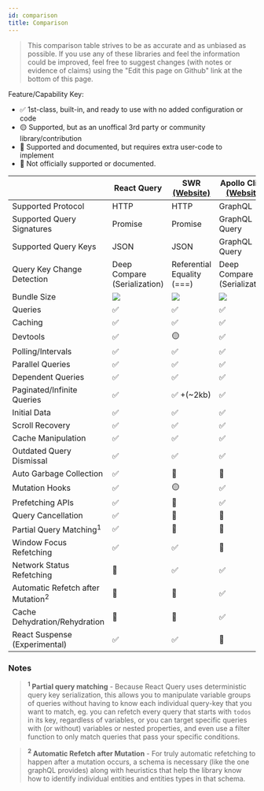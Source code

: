 ```yaml
---
id: comparison
title: Comparison
---
```


> This comparison table strives to be as accurate and as unbiased as possible. If you use any of these libraries and feel the information could be improved, feel free to suggest changes (with notes or evidence of claims) using the "Edit this page on Github" link at the bottom of this page.

Feature/Capability Key:

- ✅ 1st-class, built-in, and ready to use with no added configuration or code
- 🟡 Supported, but as an unoffical 3rd party or community library/contribution
- 🔶 Supported and documented, but requires extra user-code to implement
- 🛑 Not officially supported or documented.

|                                              | React Query                            | SWR [(Website)](https://github.com/vercel/swr) | Apollo Client [(Website)](https://github.com/apollographql/apollo-client) |
| -------------------------------------------- | -------------------------------------- | ---------------------------------------------- | ------------------------------------------------------------------------- |
| Supported Protocol                           | HTTP                                   | HTTP                                           | GraphQL                                                                   |
| Supported Query Signatures                   | Promise                                | Promise                                        | GraphQL Query                                                             |
| Supported Query Keys                         | JSON                                   | JSON                                           | GraphQL Query                                                             |
| Query Key Change Detection                   | Deep Compare (Serialization)           | Referential Equality (===)                     | Deep Compare (Serialization)                                                |
| Bundle Size                                  | [![][bp-react-query]][bpl-react-query] | [![][bp-swr]][bpl-swr]                         | [![][bp-apollo]][bpl-apollo]                                              |
| Queries                                      | ✅                                     | ✅                                             | ✅                                                                        |
| Caching                                      | ✅                                     | ✅                                             | ✅                                                                        |
| Devtools                                     | ✅                                     | 🟡                                             | ✅                                                                        |
| Polling/Intervals                            | ✅                                     | ✅                                             | ✅                                                                        |
| Parallel Queries                             | ✅                                     | ✅                                             | ✅                                                                        |
| Dependent Queries                            | ✅                                     | ✅                                             | ✅                                                                        |
| Paginated/Infinite Queries                   | ✅                                     | ✅ +(~2kb)                                     | ✅                                                                        |
| Initial Data                                 | ✅                                     | ✅                                             | ✅                                                                        |
| Scroll Recovery                              | ✅                                     | ✅                                             | ✅                                                                        |
| Cache Manipulation                           | ✅                                     | ✅                                             | ✅                                                                        |
| Outdated Query Dismissal                     | ✅                                     | ✅                                             | ✅                                                                        |
| Auto Garbage Collection                      | ✅                                     | 🛑                                             | 🛑                                                                        |
| Mutation Hooks                               | ✅                                     | 🟡                                             | ✅                                                                        |
| Prefetching APIs                             | ✅                                     | 🔶                                             | ✅                                                                        |
| Query Cancellation                           | ✅                                     | 🛑                                             | 🛑                                                                        |
| Partial Query Matching<sup>1</sup>           | ✅                                     | 🛑                                             | 🛑                                                                        |
| Window Focus Refetching                      | ✅                                     | ✅                                             | 🛑                                                                        |
| Network Status Refetching                    | 🛑                                     | ✅                                             | ✅                                                                        |
| Automatic Refetch after Mutation<sup>2</sup> | 🔶                                     | 🔶                                             | ✅                                                                        |
| Cache Dehydration/Rehydration                | 🛑                                     | 🛑                                             | ✅                                                                        |
| React Suspense (Experimental)                | ✅                                     | ✅                                             | 🛑                                                                        |

### Notes

> **<sup>1</sup> Partial query matching** - Because React Query uses deterministic query key serialization, this allows you to manipulate variable groups of queries without having to know each individual query-key that you want to match, eg. you can refetch every query that starts with `todos` in its key, regardless of variables, or you can target specific queries with (or without) variables or nested properties, and even use a filter function to only match queries that pass your specific conditions.

> **<sup>2</sup> Automatic Refetch after Mutation** - For truly automatic refetching to happen after a mutation occurs, a schema is necessary (like the one graphQL provides) along with heuristics that help the library know how to identify individual entities and entities types in that schema.

[bp-react-query]: https://badgen.net/bundlephobia/minzip/react-query?label=%20
[bp-swr]: https://badgen.net/bundlephobia/minzip/swr?label=%20
[bp-apollo]: https://badgen.net/bundlephobia/minzip/@apollo/client?label=%20
[bpl-react-query]: https://bundlephobia.com/result?p=react-query
[bpl-swr]: https://bundlephobia.com/result?p=swr
[bpl-apollo]: https://bundlephobia.com/result?p=@apollo/client
